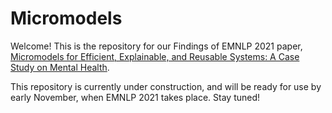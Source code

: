 # Micromodels

Welcome! This is the repository for our Findings of EMNLP 2021 paper, [Micromodels for Efficient, Explainable, and Reusable Systems: A Case Study on Mental Health](https://arxiv.org/pdf/2109.13770.pdf).

This repository is currently under construction, and will be ready for use by early November, when EMNLP 2021 takes place. Stay tuned!
